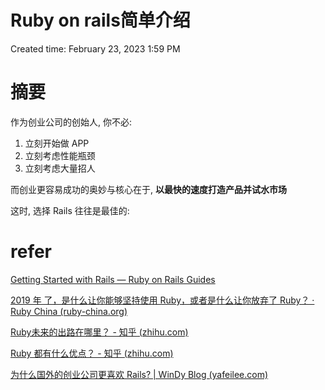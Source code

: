 # Ruby on rails简单介绍

Created time: February 23, 2023 1:59 PM

# 摘要

作为创业公司的创始人, 你不必:

1. 立刻开始做 APP
2. 立刻考虑性能瓶颈
3. 立刻考虑大量招人

而创业更容易成功的奥妙与核心在于, **以最快的速度打造产品并试水市场**

这时, 选择 Rails 往往是最佳的:

# refer

[Getting Started with Rails — Ruby on Rails Guides](https://guides.rubyonrails.org/getting_started.html)

[2019 年 了，是什么让你能够坚持使用 Ruby，或者是什么让你放弃了 Ruby？ · Ruby China (ruby-china.org)](https://ruby-china.org/topics/38890)

[Ruby未来的出路在哪里？ - 知乎 (zhihu.com)](https://www.zhihu.com/question/327210947)

[Ruby 都有什么优点？ - 知乎 (zhihu.com)](https://www.zhihu.com/question/28858890)

[为什么国外的创业公司更喜欢 Rails? | WinDy Blog (yafeilee.com)](https://yafeilee.com/blogs/83)